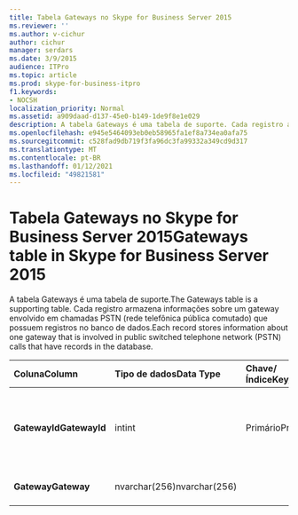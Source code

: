 ```yaml
---
title: Tabela Gateways no Skype for Business Server 2015
ms.reviewer: ''
ms.author: v-cichur
author: cichur
manager: serdars
ms.date: 3/9/2015
audience: ITPro
ms.topic: article
ms.prod: skype-for-business-itpro
f1.keywords:
- NOCSH
localization_priority: Normal
ms.assetid: a909daad-d137-45e0-b149-1de9f8e1e029
description: A tabela Gateways é uma tabela de suporte. Cada registro armazena informações sobre um gateway envolvido em chamadas PSTN (rede telefônica pública comutado) que possuem registros no banco de dados.
ms.openlocfilehash: e945e5464093eb0eb58965fa1ef8a734ea0afa75
ms.sourcegitcommit: c528fad9db719f3fa96dc3fa99332a349cd9d317
ms.translationtype: MT
ms.contentlocale: pt-BR
ms.lasthandoff: 01/12/2021
ms.locfileid: "49821581"
---
```

# <a name="gateways-table-in-skype-for-business-server-2015"></a><span data-ttu-id="17609-104">Tabela Gateways no Skype for Business Server 2015</span><span class="sxs-lookup"><span data-stu-id="17609-104">Gateways table in Skype for Business Server 2015</span></span>
 
<span data-ttu-id="17609-105">A tabela Gateways é uma tabela de suporte.</span><span class="sxs-lookup"><span data-stu-id="17609-105">The Gateways table is a supporting table.</span></span> <span data-ttu-id="17609-106">Cada registro armazena informações sobre um gateway envolvido em chamadas PSTN (rede telefônica pública comutado) que possuem registros no banco de dados.</span><span class="sxs-lookup"><span data-stu-id="17609-106">Each record stores information about one gateway that is involved in public switched telephone network (PSTN) calls that have records in the database.</span></span>
  
|<span data-ttu-id="17609-107">**Coluna**</span><span class="sxs-lookup"><span data-stu-id="17609-107">**Column**</span></span>|<span data-ttu-id="17609-108">**Tipo de dados**</span><span class="sxs-lookup"><span data-stu-id="17609-108">**Data Type**</span></span>|<span data-ttu-id="17609-109">**Chave/Índice**</span><span class="sxs-lookup"><span data-stu-id="17609-109">**Key/Index**</span></span>|<span data-ttu-id="17609-110">**Detalhes**</span><span class="sxs-lookup"><span data-stu-id="17609-110">**Details**</span></span>|
|:-----|:-----|:-----|:-----|
|<span data-ttu-id="17609-111">**GatewayId**</span><span class="sxs-lookup"><span data-stu-id="17609-111">**GatewayId**</span></span> <br/> |<span data-ttu-id="17609-112">int</span><span class="sxs-lookup"><span data-stu-id="17609-112">int</span></span>  <br/> |<span data-ttu-id="17609-113">Primário</span><span class="sxs-lookup"><span data-stu-id="17609-113">Primary</span></span>  <br/> |<span data-ttu-id="17609-114">Número exclusivo que identifica este gateway.</span><span class="sxs-lookup"><span data-stu-id="17609-114">Unique number identifying this gateway.</span></span>  <br/> |
|<span data-ttu-id="17609-115">**Gateway**</span><span class="sxs-lookup"><span data-stu-id="17609-115">**Gateway**</span></span> <br/> |<span data-ttu-id="17609-116">nvarchar(256)</span><span class="sxs-lookup"><span data-stu-id="17609-116">nvarchar(256)</span></span>  <br/> | <br/> |<span data-ttu-id="17609-117">Nome do gateway.</span><span class="sxs-lookup"><span data-stu-id="17609-117">Gateway name.</span></span>  <br/> |
   

